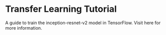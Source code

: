 # Transfer Learning Tutorial

A guide to train the inception-resnet-v2 model in TensorFlow. Visit here for more information.
